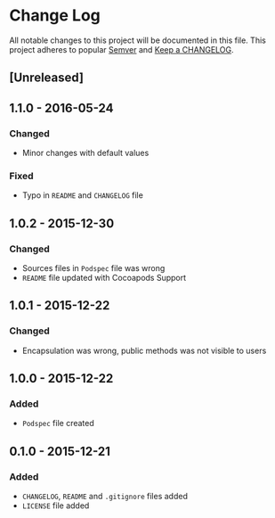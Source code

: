 # Change Log
All notable changes to this project will be documented in this file.
This project adheres to popular [Semver](http://semver.org/) and [Keep a CHANGELOG](http://keepachangelog.com/).

## [Unreleased]

## 1.1.0 - 2016-05-24
### Changed
* Minor changes with default values

### Fixed
* Typo in `README` and `CHANGELOG` file

## 1.0.2 - 2015-12-30
### Changed
* Sources files in `Podspec` file was wrong
* `README` file updated with Cocoapods Support

## 1.0.1 - 2015-12-22
### Changed
* Encapsulation was wrong, public methods was not visible to users

## 1.0.0 - 2015-12-22
### Added
* `Podspec` file created

## 0.1.0 - 2015-12-21
### Added
* `CHANGELOG`, `README` and `.gitignore` files added
* `LICENSE` file added